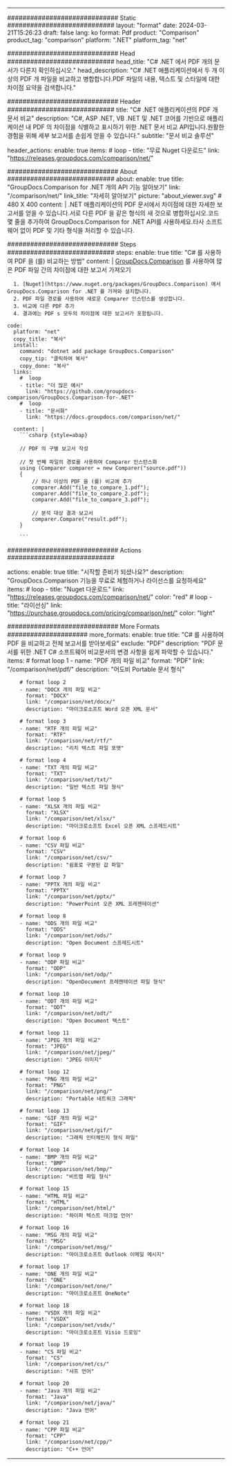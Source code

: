 
---
############################# Static ############################
layout: "format"
date:  2024-03-21T15:26:23
draft: false
lang: ko
format: Pdf
product: "Comparison"
product_tag: "comparison"
platform: ".NET"
platform_tag: "net"

############################# Head ############################
head_title: "C# .NET 에서 PDF 개의 문서가 다른지 확인하십시오."
head_description: "C# .NET 애플리케이션에서 두 개 이상의 PDF 개 파일을 비교하고 병합합니다.PDF 파일의 내용, 텍스트 및 스타일에 대한 차이점 요약을 검색합니다."

############################# Header ############################
title: "C# .NET 애플리케이션의 PDF 개 문서 비교" 
description: "C#, ASP .NET, VB .NET 및 .NET 코어를 기반으로 애플리케이션 내 PDF 의 차이점을 식별하고 표시하기 위한 .NET 문서 비교 API입니다.원활한 경험을 위해 세부 보고서를 손쉽게 얻을 수 있습니다."
subtitle: "문서 비교 솔루션" 

header_actions:
  enable: true
  items:
    #  loop
    - title: "무료 Nuget 다운로드"
      link: "https://releases.groupdocs.com/comparison/net/"
      
############################# About ############################
about:
    enable: true
    title: "GroupDocs.Comparison for .NET 개의 API 기능 알아보기"
    link: "/comparison/net/"
    link_title: "자세히 알아보기"
    picture: "about_viewer.svg" # 480 X 400
    content: |
       .NET 애플리케이션의 PDF 문서에서 차이점에 대한 자세한 보고서를 얻을 수 있습니다.서로 다른 PDF 을 같은 형식의 새 것으로 병합하십시오.코드 몇 줄을 추가하여 GroupDocs.Comparison for .NET API를 사용하세요.타사 소프트웨어 없이 PDF 및 기타 형식을 처리할 수 있습니다.

############################# Steps ############################
steps:
    enable: true
    title: "C# 를 사용하여 PDF 을 (를) 비교하는 방법"
    content: |
      [GroupDocs.Comparison](https://products.groupdocs.com/comparison/net/) 를 사용하여 많은 PDF 파일 간의 차이점에 대한 보고서 가져오기
      
      1. [Nuget](https://www.nuget.org/packages/GroupDocs.Comparison) 에서 GroupDocs.Comparison for .NET 를 가져와 설치합니다.
      2. PDF 파일 경로를 사용하여 새로운 Comparer 인스턴스를 생성합니다.
      3. 비교에 다른 PDF 추가
      4. 결과에는 PDF s 모두의 차이점에 대한 보고서가 포함됩니다.
   
    code:
      platform: "net"
      copy_title: "복사"
      install:
        command: "dotnet add package GroupDocs.Comparison"
        copy_tip: "클릭하여 복사"
        copy_done: "복사"
      links:
        #  loop
        - title: "더 많은 예시"
          link: "https://github.com/groupdocs-comparison/GroupDocs.Comparison-for-.NET"
        #  loop
        - title: "문서화"
          link: "https://docs.groupdocs.com/comparison/net/"
          
      content: |
        ```csharp {style=abap}

        // PDF 의 구별 보고서 작성

        // 첫 번째 파일의 경로를 사용하여 Comparer 인스턴스화
        using (Comparer comparer = new Comparer("source.pdf"))
        {
            // 하나 이상의 PDF 을 (를) 비교에 추가
        	comparer.Add("file_to_compare_1.pdf");
            comparer.Add("file_to_compare_2.pdf");
            comparer.Add("file_to_compare_3.pdf");

            // 분석 대상 결과 보고서
            comparer.Compare("result.pdf"); 
        }
        
        ```            

############################# Actions ############################

actions:
  enable: true
  title: "시작할 준비가 되셨나요?"
  description: "GroupDocs.Comparison 기능을 무료로 체험하거나 라이선스를 요청하세요"
  items:
    #  loop
    - title: "Nuget 다운로드"
      link: "https://releases.groupdocs.com/comparison/net/"
      color: "red"
        #  loop
    - title: "라이선싱"
      link: "https://purchase.groupdocs.com/pricing/comparison/net/"
      color: "light"


############################# More Formats #####################
more_formats:
    enable: true
    title: "C# 를 사용하여 PDF 을 비교하고 전체 보고서를 받아보세요"
    exclude: "PDF"
    description: "PDF 문서를 위한 .NET C# 소프트웨어 비교문서의 변경 사항을 쉽게 파악할 수 있습니다."
    items: 
        # format loop 1
        - name: "PDF 개의 파일 비교"
          format: "PDF"
          link: "/comparison/net/pdf/"
          description: "어도비 Portable 문서 형식"

        # format loop 2
        - name: "DOCX 개의 파일 비교"
          format: "DOCX"
          link: "/comparison/net/docx/"
          description: "마이크로소프트 Word 오픈 XML 문서"

        # format loop 3
        - name: "RTF 개의 파일 비교"
          format: "RTF"
          link: "/comparison/net/rtf/"
          description: "리치 텍스트 파일 포맷"

        # format loop 4
        - name: "TXT 개의 파일 비교"
          format: "TXT"
          link: "/comparison/net/txt/"
          description: "일반 텍스트 파일 형식"

        # format loop 5
        - name: "XLSX 개의 파일 비교"
          format: "XLSX"
          link: "/comparison/net/xlsx/"
          description: "마이크로소프트 Excel 오픈 XML 스프레드시트"

        # format loop 6
        - name: "CSV 파일 비교"
          format: "CSV"
          link: "/comparison/net/csv/"
          description: "쉼표로 구분된 값 파일"

        # format loop 7
        - name: "PPTX 개의 파일 비교"
          format: "PPTX"
          link: "/comparison/net/pptx/"
          description: "PowerPoint 오픈 XML 프레젠테이션"

        # format loop 8
        - name: "ODS 개의 파일 비교"
          format: "ODS"
          link: "/comparison/net/ods/"
          description: "Open Document 스프레드시트"

        # format loop 9
        - name: "ODP 파일 비교"
          format: "ODP"
          link: "/comparison/net/odp/"
          description: "OpenDocument 프레젠테이션 파일 형식"

        # format loop 10
        - name: "ODT 개의 파일 비교"
          format: "ODT"
          link: "/comparison/net/odt/"
          description: "Open Document 텍스트"

        # format loop 11
        - name: "JPEG 개의 파일 비교"
          format: "JPEG"
          link: "/comparison/net/jpeg/"
          description: "JPEG 이미지"

        # format loop 12
        - name: "PNG 개의 파일 비교"
          format: "PNG"
          link: "/comparison/net/png/"
          description: "Portable 네트워크 그래픽"

        # format loop 13
        - name: "GIF 개의 파일 비교"
          format: "GIF"
          link: "/comparison/net/gif/"
          description: "그래픽 인터체인지 형식 파일"

        # format loop 14
        - name: "BMP 개의 파일 비교"
          format: "BMP"
          link: "/comparison/net/bmp/"
          description: "비트맵 파일 형식"

        # format loop 15
        - name: "HTML 파일 비교"
          format: "HTML"
          link: "/comparison/net/html/"
          description: "하이퍼 텍스트 마크업 언어"

        # format loop 16
        - name: "MSG 개의 파일 비교"
          format: "MSG"
          link: "/comparison/net/msg/"
          description: "마이크로소프트 Outlook 이메일 메시지"

        # format loop 17
        - name: "ONE 개의 파일 비교"
          format: "ONE"
          link: "/comparison/net/one/"
          description: "마이크로소프트 OneNote"

        # format loop 18
        - name: "VSDX 개의 파일 비교"
          format: "VSDX"
          link: "/comparison/net/vsdx/"
          description: "마이크로소프트 Visio 드로잉"

        # format loop 19
        - name: "CS 파일 비교"
          format: "CS"
          link: "/comparison/net/cs/"
          description: "샤프 언어"

        # format loop 20
        - name: "Java 개의 파일 비교"
          format: "Java"
          link: "/comparison/net/java/"
          description: "Java 언어"
          
        # format loop 21
        - name: "CPP 파일 비교"
          format: "CPP"
          link: "/comparison/net/cpp/"
          description: "C++ 언어"
---